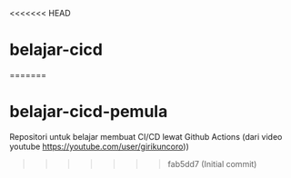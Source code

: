 <<<<<<< HEAD
# belajar-cicd
=======
# belajar-cicd-pemula
Repositori untuk belajar membuat CI/CD lewat Github Actions (dari video youtube https://youtube.com/user/girikuncoro))
>>>>>>> fab5dd7 (Initial commit)
